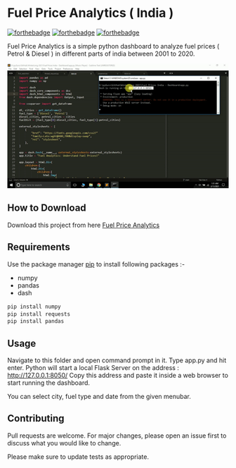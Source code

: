 # Fuel Price Analytics ( India )

[![forthebadge](https://forthebadge.com/images/badges/check-it-out.svg)](https://forthebadge.com)
[![forthebadge](https://forthebadge.com/images/badges/built-with-swag.svg)](https://forthebadge.com)
[![forthebadge](https://forthebadge.com/images/badges/made-with-python.svg)](https://forthebadge.com)

Fuel Price Analytics is a simple python dashboard to analyze fuel prices ( Petrol & Diesel ) in different parts of india between 2001 to 2020.

![Alt text](app.gif?raw=true "Fuel Price Analytics")

## How to Download

Download this project from here [Fuel Price Analytics](https://downgit.github.io/#/home?url=https://github.com/pyGuru123/Dashboards/tree/main/Fuel%20Prices%20in%20India)

## Requirements

Use the package manager [pip](https://pip.pypa.io/en/stable/) to install following packages :-
* numpy
* pandas
* dash

```bash
pip install numpy
pip install requests
pip install pandas
```

## Usage

Navigate to this folder and open command prompt in it. Type app.py and hit enter. Python will start a local Flask Server on the address : http://127.0.0.1:8050/ Copy this address and paste it inside a web browser to start running the dashboard.

You can select city, fuel type and date from the given menubar.

## Contributing
Pull requests are welcome. For major changes, please open an issue first to discuss what you would like to change.

Please make sure to update tests as appropriate.